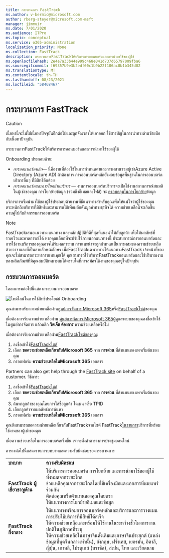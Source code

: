 ```yaml
---
title: กระบวนการ FastTrack
ms.author: v-bermic@microsoft.com
author: rberg-steyer@microsoft.com-msft
manager: jimmuir
ms.date: 7/01/2020
ms.audience: ITPro
ms.topic: conceptual
ms.service: o365-administration
localization_priority: None
ms.collection: FastTrack
description: กระบวนการFastTrackให้บริการการออนบอร์ดและการนํามาใช้ของผู้ใช้
ms.openlocfilehash: 2e4e7a33b44e999c468e041d737d65797009fba6
ms.sourcegitcommit: f69357b9e3b2edf60c1b9b22f106ac0b1b345d02
ms.translationtype: MT
ms.contentlocale: th-TH
ms.lasthandoff: 08/23/2021
ms.locfileid: "58468467"
---
```

# <a name="the-fasttrack-process"></a>กระบวนการ FastTrack

> [!CAUTION]
> เนื้อหานี้จะไม่ใช่เนื้อหาปัจจุบันอีกต่อไปและถูกจัดเวลาให้เอาออก ใช้สารบัญในการนําทางด้านซ้ายมือกับเนื้อหาปัจจุบัน

กระบวนการFastTrackให้บริการการออนบอร์ดและการนํามาใช้ของผู้ใช้ 
  
Onboarding ประกอบด้วย:
  
- *การออนบอร์ดหลัก*— นี่คืองานที่ต้องใช้ในการกําหนดค่าและการผสานรวมผู้เช่าAzure Active Directory (Azure AD) ถ้าต้องการ การออนบอร์ดหลักยังมอบข้อมูลพื้นฐานในการออนบอร์ดบริการอื่นๆ ที่มีสิทธิ์อีกด้วย 
- *การออนบอร์ดและการโยกย้ายบริการ* — งานการออนบอร์ดบริการจะเปิดใช้งานสถานการณ์สมมติในผู้เช่าของคุณ การโยกย้ายข้อมูล (รวมถึงอีเมลและไฟล์) จะ [ครอบคลุมในการโยกย้าย](O365-data-migration.md)ข้อมูล 
    
บริการการเริ่มนํามาใช้ของผู้ใช้ประกอบด้วยงานที่มีแนวทางสําหรับคุณเพื่อให้แน่ใจว่าผู้ใช้ของคุณตระหนักถึงบริการที่มีสิทธิ์และสามารถใช้เพื่อผลักดันมูลค่าทางธุรกิจได้ ความช่วยเหลือนี้จะเกิดขึ้นควบคู่ไปกับกิจกรรมการออนบอร์ด
  
> [!NOTE]
> FastTrackเสนอแนวทาง แนวทาง และหลักปฏิบัติที่ดีที่สุดที่แนะนําให้กับลูกค้า เพื่อให้ผลลัพธ์ที่รวดเร็วและคาดการณ์ได้ หากคุณเลือกที่จะปรับใช้ภายนอกแนวทางนี้ ประสบการณ์การออนบอร์ดและการใช้งานบริการของคุณอาจได้รับผลกระทบ การแนะนําจะถูกกําหนดเป็นการผสมของความช่วยเหลือด้วยวาจาและที่เป็นลายลักษณ์อักษร เมื่อFastTrackเฉพาะทางให้แนวทางFastTrack เจ้าหน้าที่ของคุณจะไม่สามารถกระทาการแทนคุณได้ คุณสามารถใช้บริการFastTrackออนบอร์ดและใช้ปริมาณงานของผลิตภัณฑ์ที่มีคุณสมบัติเหมาะสมได้ตราบใดที่การสมัครใช้งานของคุณอยู่ในปัจจุบัน 
  
## <a name="the-onboarding-process"></a>กระบวนการออนบอร์ด

ไดอะแกรมต่อไปนี้แสดงกระบวนการออนบอร์ด
  
![ไทม์ไลน์ในการใช้สิทธิประโยชน์ Onboarding](media/o365-onboarding-timeline-m365-apps.png)
  
คุณสามารถรับความช่วยเหลือผ่าน[ศูนย์การจัดการ Microsoft 365](https://go.microsoft.com/fwlink/?linkid=2032704)หรือ[FastTrackไซต์](https://go.microsoft.com/fwlink/?linkid=780698)ของคุณ 

เมื่อต้องการรับความช่วยเหลือผ่าน [ศูนย์การจัดการ Microsoft 365](https://go.microsoft.com/fwlink/?linkid=2032704)ผู้ดูแลระบบของคุณลงชื่อเข้าใช้ในศูนย์การจัดการ แล้วคลิก **วิดเจ็ต ต้องการ** ความช่วยเหลือหรือไม่ 

เมื่อต้องการรับความช่วยเหลือผ่าน[FastTrackไซต์ของคุณ](https://go.microsoft.com/fwlink/?linkid=780698): 
1.    ลงชื่อเข้าใช้[FastTrackไซต์](https://go.microsoft.com/fwlink/?linkid=780698) 
2.    เลือก **ขอความช่วยเหลือเกี่ยวกับMicrosoft 365** จาก **การด่วน** ที่ด้านบนของเพจเริ่มต้นของคุณ
3.    กรอกฟอร์ม **ความช่วยเหลือในMicrosoft 365** เอกสาร
  
Partners can also get help through the [FastTrack site](https://go.microsoft.com/fwlink/?linkid=780698) on behalf of a customer. วิธีการ:
1.    ลงชื่อเข้าใช้[FastTrackไซต์](https://go.microsoft.com/fwlink/?linkid=780698) 
2.    เลือก **ขอความช่วยเหลือเกี่ยวกับMicrosoft 365** จาก **การด่วน** ที่ด้านบนของเพจเริ่มต้นของคุณ
3.    ค้นหาลูกค้าของคุณโดยการใส่ชื่อลูกค้า โดเมน หรือ TPID
4.    เลือกลูกค้าจากผลลัพธ์การค้นหา
5.    กรอกฟอร์ม **ความช่วยเหลือในMicrosoft 365** เอกสาร
  
 คุณยังสามารถขอความช่วยเหลือเกี่ยวกับFastTrackจากไซต์ FastTrack[ในรายการ](https://go.microsoft.com/fwlink/?linkid=780698)บริการที่พร้อมใช้งานของผู้เช่าของคุณ 
    
 เมื่อความช่วยเหลือในการออนบอร์ดเริ่มขึ้น เราจะตั้งค่าตารางการประชุมออนไลน์

ตารางต่อไปนี้แสดงรายการบทบาทและความรับผิดชอบของกระบวนการ
    
|||
|:-----|:-----|
|**บทบาท** <br/> |**ความรับผิดชอบ** <br/> |
|**FastTrack ผู้เชี่ยวชาญด้าน** <br/> |ให้บริการการออนบอร์ด การโยกย้าย และการนํามาใช้ของผู้ใช้ทั้งหมดจากระยะไกล  <br/> ช่วยเหลือคุณจากระยะไกลโดยใช้เครื่องมือและเอกสารที่เผยแพร่ร่วมกัน <br/> ติดต่อคุณหรือตัวแทนของคุณโดยตรง <br/> ให้แนวทางการโยกย้ายอีเมลและข้อมูล|
|**FastTrack กึ่งกลาง**  <br/> |ให้แนวทางพร้อมการออนบอร์ดหลักและบริการและการวางแผนการปรับใช้บริการที่มีสิทธิ์ได้สเร็จ  <br/> ให้ความช่วยเหลือและพร้อมให้ใช้งานในระหว่างชั่วโมงการงานปกติในภูมิภาคที่ระบุ <br/> ให้ความช่วยเหลือในภาษาจีนดั้งเดิมและภาษาจีนประยุกต์ (แหล่งข้อมูลที่พูดจีนกลางเท่านั้น), อังกฤษ, ฝรั่งเศส, เยอรมัน, อิตาลี, ญี่ปุ่น, เกาหลี, โปรตุเกส (บราซิล), สเปน, ไทย และเวียดนาม|
